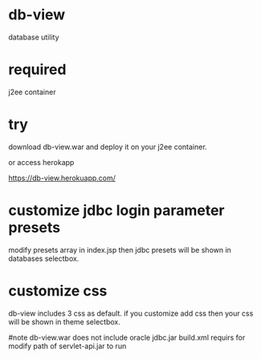# db-view
database utility

# required
j2ee container

# try
download db-view.war and deploy it on your j2ee container.

or access herokapp 

https://db-view.herokuapp.com/

# customize jdbc login parameter presets
modify presets array in index.jsp
then jdbc presets will be shown in databases selectbox.

# customize css 

db-view includes 3 css as default.
if you customize add css then your css will be shown in theme selectbox.

#note
db-view.war does not include oracle jdbc.jar
build.xml requirs for modify path of servlet-api.jar to run

